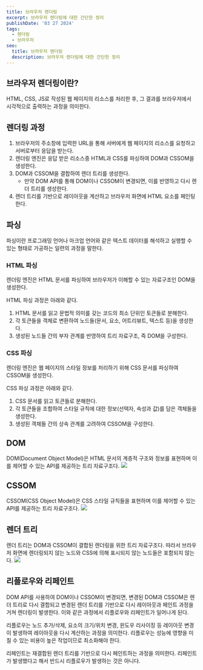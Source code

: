 ```yaml
---
title: 브라우저 렌더링
excerpt: 브라우저 렌더링에 대한 간단한 정리
publishDate: '03 27 2024'
tags:
  - 렌더링
  - 브라우저
seo:
  title: 브라우저 렌더링
  description: 브라우저 렌더링에 대한 간단한 정리
---
```


## 브라우저 렌더링이란?

HTML, CSS, JS로 작성된 웹 페이지의 리소스를 처리한 후, 그 결과를 브라우저에서 시각적으로 출력하는 과정을 의미한다.

## 렌더링 과정

1. 브라우저의 주소창에 입력한 URL을 통해 서버에게 웹 페이지의 리소스를 요청하고 서버로부터 응답을 받는다.
2. 렌더링 엔진은 응답 받은 리소스중 HTML과 CSS를 파싱하여 DOM과 CSSOM을 생성한다.
3. DOM과 CSSOM을 결합하여 렌더 트리를 생성한다.
   - 만약 DOM API를 통해 DOM이나 CSSOM이 변경되면, 이를 반영하고 다시 렌더 트리를 생성한다.
4. 렌더 트리를 기반으로 레이아웃을 계산하고 브라우저 화면에 HTML 요소를 페인팅한다.

## 파싱

파싱이란 프로그래밍 언어나 마크업 언어와 같은 텍스트 데이터를 해석하고 실행할 수 있는 형태로 가공하는 일련의 과정을 말한다.

### HTML 파싱

렌더링 엔진은 HTML 문서를 파싱하여 브라우저가 이해할 수 있는 자료구조인 DOM을 생성한다.

HTML 파싱 과정은 아래와 같다.

1. HTML 문서를 읽고 문법적 의미를 갖는 코드의 최소 단위인 토큰들로 분해한다.
2. 각 토큰들을 객체로 변환하여 노드들(문서, 요소, 어트리뷰트, 텍스트 등)을 생성한다.
3. 생성된 노드들 간의 부자 관계를 반영하여 트리 자료구조, 즉 DOM을 구성한다.

### CSS 파싱

렌더링 엔진은 웹 페이지의 스타일 정보를 처리하기 위해 CSS 문서를 파싱하여 CSSOM을 생성한다.

CSS 파싱 과정은 아래와 같다.

1. CSS 문서를 읽고 토큰들로 분해한다.
2. 각 토큰들을 조합하여 스타일 규칙에 대한 정보(선택자, 속성과 값)를 담은 객체들을 생성한다.
3. 생성된 객체들 간의 상속 관계를 고려하여 CSSOM을 구성한다.

## DOM

DOM(Document Object Model)은 HTML 문서의 계층적 구조와 정보를 표현하며 이를 제어할 수 있는 API를 제공하는 트리 자료구조다.
![](/post-2024-03-27/html-dom.png)

## CSSOM

CSSOM(CSS Object Model)은 CSS 스타일 규칙들을 표현하며 이를 제어할 수 있는 API를 제공하는 트리 자료구조다.
![](/post-2024-03-27/cssom.png)

## 렌더 트리

렌더 트리는 DOM과 CSSOM이 결합된 렌더링을 위한 트리 자료구조다. 따라서 브라우저 화면에 렌더링되지 않는 노드와 CSS에 의해 표시되지 않는 노드들은 포함되지 않는다.
![](/post-2024-03-27/render-tree.png)

## 리플로우와 리페인트

DOM API를 사용하여 DOM이나 CSSOM이 변경되면, 변경된 DOM과 CSSOM은 렌더 트리로 다시 결합되고 변경된 렌더 트리를 기반으로 다시 레이아웃과 페인트 과정을 거쳐 렌더링이 발생한다. 이와 같은 과정에서 리플로우와 리페인트가 일어나게 된다.

리플로우는 노드 추가/삭제, 요소의 크기/위치 변경, 윈도우 리사이징 등 레이아웃 변경이 발생하여 레이아웃을 다시 계산하는 과정을 의미한다. 리플로우는 성능에 영향을 미칠 수 있는 비용이 높은 작업이므로 최소화해야 한다.

리페인트는 재결합된 렌더 트리를 기반으로 다시 페인트하는 과정을 의미한다. 리페인트가 발생했다고 해서 반드시 리플로우가 발생하는 것은 아니다.
